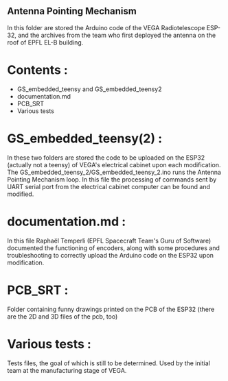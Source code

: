 ## Antenna Pointing Mechanism 

In this folder are stored the Arduino code of the VEGA Radiotelescope ESP-32, and the archives from the team who first deployed the antenna on the roof of EPFL EL-B building.

# Contents :

- GS_embedded_teensy and GS_embedded_teensy2
- documentation.md
- PCB_SRT
- Various tests

# GS_embedded_teensy(2) :

In these two folders are stored the code to be uploaded on the ESP32 (actually not a teensy) of VEGA's electrical cabinet upon each modification. The GS_embedded_teensy_2/GS_embedded_teensy_2.ino runs the Antenna Pointing Mechanism loop. In this file the processing of commands sent by UART serial port from the electrical cabinet computer can be found and modified. 

# documentation.md :

In this file Raphaël Temperli (EPFL Spacecraft Team's Guru of Software) documented the functioning of encoders, along with some procedures and troubleshooting to correctly upload the Arduino code on the ESP32 upon modification.

# PCB_SRT :

Folder containing funny drawings printed on the PCB of the ESP32 (there are the 2D and 3D files of the pcb, too)

# Various tests :

Tests files, the goal of which is still to be determined. Used by the initial team at the manufacturing stage of VEGA.